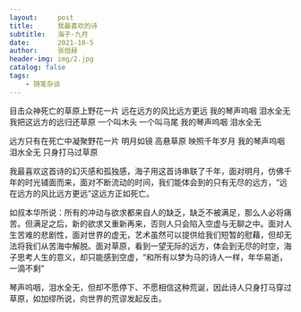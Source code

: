 ```yaml
---
layout:     post
title:      我最喜欢的诗
subtitle:   海子-九月
date:       2021-10-5
author:     张烜赫
header-img: img/2.jpg
catalog: false
tags:
    - 随笔杂谈
---
```


目击众神死亡的草原上野花一片
远在远方的风比远方更远
我的琴声呜咽 泪水全无
我把这远方的远归还草原
一个叫木头 一个叫马尾
我的琴声呜咽 泪水全无

远方只有在死亡中凝聚野花一片
明月如镜 高悬草原 映照千年岁月
我的琴声呜咽 泪水全无
只身打马过草原

​      我最喜欢这首诗的幻灭感和孤独感，海子用这首诗串联了千年，面对明月，仿佛千年的时光铺面而来，面对不断流动的时间，我们能体会到的只有无尽的远方，“远在远方的风比远方更远”这远方正如死亡。

​     如叔本华所说：所有的冲动与欲求都来自人的缺乏，缺乏不被满足，那么人必将痛苦。但满足之后，新的欲求又重新再来，否则人只会陷入空虚与无聊之中。面对人生苦难的悲剧性，面对世界的虚无，艺术虽然可以提供给我们短暂的慰藉，但却无法将我们从苦海中解脱。面对草原，看到一望无际的远方，体会到无尽的时空，海子思考人生的意义，却只能感到空虚，“和所有以梦为马的诗人一样，年华易逝，一滴不剩”

​      琴声呜咽，泪水全无，但却不愿停下、不愿相信这种荒诞，因此诗人只身打马穿过草原，如加缪所说，向世界的荒谬发起反击。